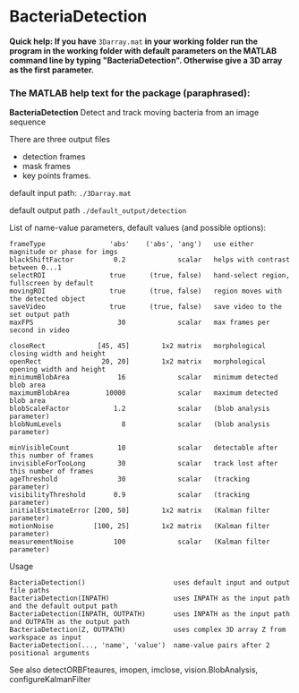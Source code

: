 # BacteriaDetection

**Quick help: If you have** ``3Darray.mat`` **in your working folder run the program in the working folder with default parameters on the MATLAB command line by typing "BacteriaDetection". Otherwise give a 3D array as the first parameter.**


### The MATLAB help text for the package (paraphrased):

**BacteriaDetection**     Detect and track moving bacteria from an image sequence

  There are three output files 
  - detection frames
  - mask frames
  - key points frames.

default input path: ``./3Darray.mat``
  
default output path ``./default_output/detection`` 

List of name-value parameters, default values (and possible options):

    frameType                'abs'    ('abs', 'ang')   use either magnitude or phase for imgs
    blackShiftFactor          0.2             scalar   helps with contrast between 0...1
    selectROI                true      (true, false)   hand-select region, fullscreen by default
    movingROI                true      (true, false)   region moves with the detected object
    saveVideo                true      (true, false)   save video to the set output path
    maxFPS                     30             scalar   max frames per second in video
   
    closeRect             [45, 45]        1x2 matrix   morphological closing width and height 
    openRect               20, 20]        1x2 matrix   morphological opening width and height
    minimumBlobArea            16             scalar   minimum detected blob area
    maximumBlobArea         10000             scalar   maximum detected blob area
    blobScaleFactor           1.2             scalar   (blob analysis parameter)
    blobNumLevels               8             scalar   (blob analysis parameter)
  
    minVisibleCount            10             scalar   detectable after this number of frames     
    invisibleForTooLong        30             scalar   track lost after this number of frames
    ageThreshold               30             scalar   (tracking parameter)
    visibilityThreshold       0.9             scalar   (tracking parameter)
    initialEstimateError [200, 50]        1x2 matrix   (Kalman filter parameter)
    motionNoise          [100, 25]        1x2 matrix   (Kalman filter parameter)
    measurementNoise          100             scalar   (Kalman filter parameter)   

Usage

    BacteriaDetection()                      uses default input and output file paths     
    BacteriaDetection(INPATH)                uses INPATH as the input path and the default output path
    BacteriaDetection(INPATH, OUTPATH)       uses INPATH as the input path and OUTPATH as the output path
    BacteriaDetection(Z, OUTPATH)            uses complex 3D array Z from workspace as input
    BacteriaDetection(..., 'name', 'value')  name-value pairs after 2 positional arguments

See also detectORBFteaures, imopen, imclose, vision.BlobAnalysis, configureKalmanFilter
